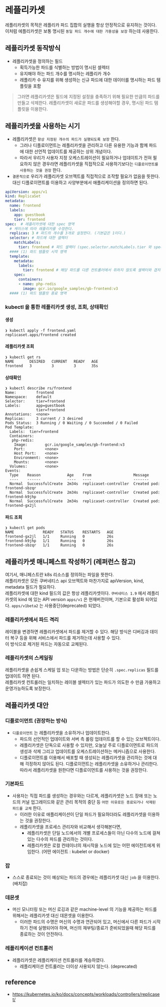 # 레플리카셋
레플리카셋의 목적은 레플리카 파드 집합의 실행을 항상 안정적으로 유지하는 것이다.   
이처럼 에플리카셋은 보통 명시된 `동일 파드 개수에 대한 가용성을 보장` 하는데 사용한다.

## 레플리카셋 동작방식
* 레플리카셋을 정의하는 필드
  * 획득가능한 파드를 식별하는 방법이 명시된 셀렉터
  * 유지해야 하는 파드 개수를 명시하는 레플리카 개수
  * 레플리카 수 유지를 위해 생성하는 신규 파드에 대한 데이터를 명시하는 파드 템플릿을 포함

> 그러면 레플리카셋은 필드에 지정된 설정을 충족하기 위해 필요한 만큼의 파드를 만들고 삭제한다.
> 레플리카셋이 새로운 파드를 생성해야할 경우, 명시된 파드 템플릿을 이용한다.

## 레플리카셋을 사용하는 시기
* 레플리카셋은 `항상 지정된 개수의 파드가 실행되도록 보장` 한다.
  * 그러나 디플로이먼트는 레플리카셋을 관리하고 다른 유용한 기능과 함께 파드에 대한 선언적 업데이트를 제공하는 상위 개념이다.
  * 따라서 우리가 사용자 지정 오케스트레이션이 필요하거나 업데이트가 전혀 필요하지 않은 경우라면 레플리카셋을 직접적으로 사용하기보다는 `디플로이먼트를 사용하는 것을 권장` 한다.
* `결론적으로` 우리가 레플리카셋 오브젝트를 직접적으로 조작할 필요가 없음을 뜻한다. 대신 디플로이먼트를 이용하고 사양부분에서 애플리케이션을 정의하면 된다.

```yaml
apiVersion: apps/v1
kind: ReplicaSet
metadata:
  name: frontend
  labels:
    app: guestbook
    tier: frontend
spec:  # 레플리카셋에 대한 spec 영역
  # 케이스에 따라 레플리카를 수정한다.
  replicas: 3 # 파드의 개수를 3개로 설정한다. (기본값은 1이다.)
  selector: # 파드에 대한 셀렉터
    matchLabels:
      tier: frontend # 파드 셀렉터 (spec.selector.matchLabels.tier 와 spec.tepmlate.metadata.labels.tier 는 서로 일치하여야 한다.)
  #### (1) 파드 템플릿 시작 영역
  template:
    metadata:
      labels:
        tier: frontend # 해당 파드를 다른 컨트롤러에서 취하지 않도록 셀렉터와 겹치지 않아야 한다. 조심하기.
    spec:
      containers:
      - name: php-redis
        image: gcr.io/google_samples/gb-frontend:v3
  #### (1) 파드 템플릿 종료 영역
```

### kubectl 을 통한 레플리카셋 생성, 조회, 상태확인
#### 생성
```shell
❯ kubectl apply -f frontend.yaml
replicaset.apps/frontend created
```

#### 레플리카셋 조회
```shell
❯ kubectl get rs
NAME       DESIRED   CURRENT   READY   AGE
frontend   3         3         3       35s
```

#### 상태확인
```shell
❯ kubectl describe rs/frontend
Name:         frontend
Namespace:    default
Selector:     tier=frontend
Labels:       app=guestbook
              tier=frontend
Annotations:  <none>
Replicas:     3 current / 3 desired
Pods Status:  3 Running / 0 Waiting / 0 Succeeded / 0 Failed
Pod Template:
  Labels:  tier=frontend
  Containers:
   php-redis:
    Image:        gcr.io/google_samples/gb-frontend:v3
    Port:         <none>
    Host Port:    <none>
    Environment:  <none>
    Mounts:       <none>
  Volumes:        <none>
Events:
  Type    Reason            Age    From                   Message
  ----    ------            ----   ----                   -------
  Normal  SuccessfulCreate  2m34s  replicaset-controller  Created pod: frontend-sbzqr
  Normal  SuccessfulCreate  2m34s  replicaset-controller  Created pod: frontend-k9jhp
  Normal  SuccessfulCreate  2m34s  replicaset-controller  Created pod: frontend-gx2jl
```

#### 파드 조회
```shell
❯ kubectl get pods
NAME             READY   STATUS    RESTARTS   AGE
frontend-gx2jl   1/1     Running   0          26s
frontend-k9jhp   1/1     Running   0          26s
frontend-sbzqr   1/1     Running   0          26s  
```

## 레플리카셋 매니페스트 작성하기 (레퍼런스 참고)
여기서, 매니페스트란 k8s 리소스를 정의하는 파일을 뜻한다.   
레플리카셋은 모든 쿠버네티스 api 오브젝트와 마찬가지로 apiVersion, kind, metadata 필드가 필요하다.   
레플리카셋에 대한 kind 필드의 값은 항상 레플리카셋이다. `쿠버네티스 1.9` 에서 레플리카셋의 kind 에 있는 API version `apps/v1` 은 현재버전이며, 기본으로 활성화 되어있다.
`apps/v1beta2` 는 사용중단(deprecated) 되었다. 

### 레플리카셋에서 파드 격리
레이블을 변경하면 레플리카셋에서 파드를 제거할 수 있다. 해당 방식은 디버깅과 데이터 복구 등을 위해 서비스에서 파드를 제거하는데 사용할 수 있다.   
이 방식으로 제거된 파드는 자동으로 교체된다.

### 레플리카셋의 스케일링
레플리카셋을 손쉽게 스케일 업 또는 다운하는 방법은 단순히 `.spec.replicas` 필드를 업데이트 하면 된다.   
레플리카셋 컨트롤러는 일치하는 레이블 셀렉터가 있는 파드가 의도한 수 만큼 가용하고 운영가능하도록 보장한다.

## 레플리카셋 대안
### 디플로이먼트 (권장하는 방식)
* `디플로이먼트` 는 레플리카셋을 소유하거나 업데이트한다.   
  * 파드의 선언적인 업데이트와 서버 측 롤링 업데이트를 할 수 있는 오브젝트이다.
  * 레플리카셋은 단독으로 사용할 수 있지만, 오늘날 주로 디플로이먼트로 파드의 생성과 삭제 그리고 업데이트를 오케스트레이션하는 메커니즘으로 사용한다.
  * 디플로이먼트를 이용해서 배포할 때 생성되는 레플리카셋을 관리하는 것에 대해 걱정하지 않아도 된다. 디플로이먼트는 레플리카셋을 소유하거나 관리한다. 따라서 레플리카셋을 원한다면 디플로이먼트를 사용하는 것을 권장한다.

### 기본파드
* 사용자는 직접 파드를 생성하는 경우와는 다르게, 레플리카셋은 노드 장애 또는 노드의 커널 업그레이드와 같은 관리 목적의 중단 등 `어떤 이유로든 종료되거나 삭제된 파드를 교체` 한다.
  * 이러한 이유로 애플리케이션이 단일 파드가 필요하더라도 레플리카셋을 이용하는 것을 권장한다.
  * 레플리카셋을 프로세스 관리자와 비교해서 생각해본다면, 
    * 레플리카셋은 단일 노드에서의 개별 프로세스들이 아닌 다수의 노드에 걸쳐있는 다수의 파드를 관리하는 것이다.
    * 레플리카셋은 로컬 컨테이너의 재시작을 노드에 있는 어떤 에이전트에게 위임한다. (어떤 에이전트 : kubelet or docker)

### 잡
* 스스로 종료되는 것이 예상되는 파드의 경우에는 레플리카셋 대신 `job` 을 이용한다. (배치잡)

### 데몬셋
* 머신 모니터링 또는 머신 로깅과 같은 machine-level 의 기능을 제공하는 파드를 위해서는 레플리카셋 대신 데몬셋을 이용한다.
  * 이러한 파드의 수명은 머신의 수명과 연관되어 있고, 머신에서 다른 파드가 시작하기 전에 실행되어야 하며, 머신의 재부팅/종료가 준비되었을때 해당 파드를 종료하는 것이 안전하다.

### 레플리케이션 컨트롤러
* 레플리카셋은 레플리케이션 컨트롤러를 계승하였다.
  * 레플리케이션 컨트롤러는 더이상 사용되지 않는다. (deprecated)


## reference
* https://kubernetes.io/ko/docs/concepts/workloads/controllers/replicaset/
